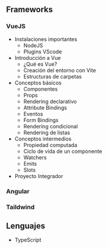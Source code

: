 ## Frameworks

### VueJS

- Instalaciones importantes
  - NodeJS
  - Plugins VScode
- Introducción a Vue
  - ¿Qué es Vue?
  - Creación del entorno con Vite
  - Estructuras de carpetas
- Conceptos básicos
  - Componentes
  - Props
  - Rendering declarativo
  - Attribute Bindings
  - Eventos
  - Form Bindings
  - Rendering condicional
  - Rendering de listas
- Conceptos intermedios
  - Propiedad computada
  - Ciclo de vida de un componente
  - Watchers
  - Emits
  - Slots
- Proyecto Integrador

### Angular

### Taildwind

## Lenguajes

- TypeScript
